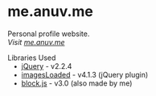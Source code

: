 # me.anuv.me
Personal profile website.  
*Visit [me.anuv.me](http://me.anuv.me/)*  

Libraries Used  
&nbsp;&nbsp;&nbsp;•&nbsp;&nbsp;[jQuery](https://jquery.com/) - v2.2.4  
&nbsp;&nbsp;&nbsp;•&nbsp;&nbsp;[imagesLoaded](https://imagesloaded.desandro.com/) - v4.1.3 (jQuery plugin)  
&nbsp;&nbsp;&nbsp;•&nbsp;&nbsp;[block.js](https://github.com/anuvgupta/block.js) - v3.0 (also made by me)  

